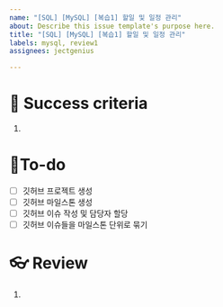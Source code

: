 ```yaml
---
name: "[SQL] [MySQL] [복습1] 할일 및 일정 관리"
about: Describe this issue template's purpose here.
title: "[SQL] [MySQL] [복습1] 할일 및 일정 관리"
labels: mysql, review1
assignees: jectgenius

---
```


# 🌈 Success criteria
1. 

# 👷To-do
- [ ] 깃허브 프로젝트 생성
- [ ] 깃허브 마일스톤 생성
- [ ] 깃허브 이슈 작성 및 담당자 할당
- [ ] 깃허브 이슈들을 마일스톤 단위로 묶기

# 👓 Review
1.
